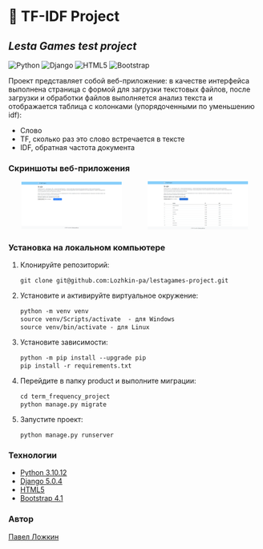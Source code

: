 
# 📃 TF-IDF Project 
## _Lesta Games test project_

![Python](https://img.shields.io/badge/python-3670A0?style=for-the-badge&logo=python&logoColor=ffdd54) ![Django](https://img.shields.io/badge/django-%23092E20.svg?style=for-the-badge&logo=django&logoColor=white) ![HTML5](https://img.shields.io/badge/html5-%23E34F26.svg?style=for-the-badge&logo=html5&logoColor=white) ![Bootstrap](https://img.shields.io/badge/bootstrap-%238511FA.svg?style=for-the-badge&logo=bootstrap&logoColor=white)

Проект представляет собой веб-приложение: в качестве интерфейса выполнена страница с формой для загрузки текстовых файлов, после загрузки и обработки файлов выполняется анализ текста и отображается таблица с колонками (упорядоченными по уменьшению idf):
* Слово
* TF, сколько раз это слово встречается в тексте
* IDF, обратная частота документа

### __Скриншоты веб-приложения__
<div style="display: flex; justify-content: space-between; align-items: center;">
  <a href="./term_frequency_project/data/img/0001.png" style="display: block; margin: 0 auto;">
    <img src="./term_frequency_project/data/img/0001.png" alt="Начальная страница" width="200"/>
  </a>
  <a href="./term_frequency_project/data/img/0002.png" style="display: block; margin: 0 auto;">
    <img src="./term_frequency_project/data/img/0002.png" alt="Таблица" width="200"/>
  </a>
</div>

### __Установка на локальном компьютере__
1. Клонируйте репозиторий:
    ```
    git clone git@github.com:Lozhkin-pa/lestagames-project.git
    ```
2. Установите и активируйте виртуальное окружение:
    ```
    python -m venv venv
    source venv/Scripts/activate  - для Windows
    source venv/bin/activate - для Linux
    ```
3. Установите зависимости:
    ```
    python -m pip install --upgrade pip
    pip install -r requirements.txt
    ```
4. Перейдите в папку product и выполните миграции:
    ```
    cd term_frequency_project
    python manage.py migrate
    ```
5. Запустите проект:
    ```
    python manage.py runserver
    ```
### __Технологии__
* [Python 3.10.12](https://www.python.org/doc/)
* [Django 5.0.4](https://docs.djangoproject.com/)
* [HTML5](https://html.com/document/)
* [Bootstrap 4.1](https://getbootstrap.com/docs/4.1/getting-started/introduction/)

### __Автор__
[Павел Ложкин](https://github.com/Lozhkin-pa)
